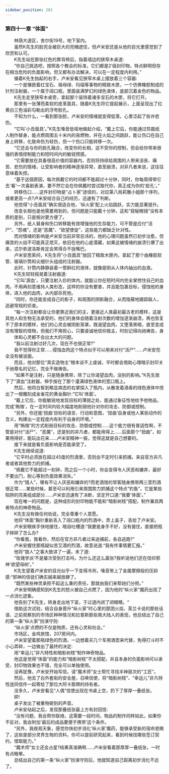 ```yaml
---
sidebar_position: 282
---
```

### 第四十一章 “体面”  


　　林荫大道区，舍尔街19号，地下室内。  
　　虽然K先生的脸完全被巨大的兜帽遮住，但卢米安还是从他的目光里感觉到了欣赏和认可。  
　　K先生站在那张红色的靠背椅后，指着墙边的狭窄木桌道:  
　　“你自己挑选吧，按照各个教会的标准，它们都是2’级封印物，特点鲜明但存在相当危险的负面影响，但又都有办法解决，可以在一定程度内利用。”  
　　循着K先生抬起的右手，卢米安看见狭窄木桌上摆放着三个容器:  
　　一个是镶嵌着红宝石、祖母绿、玛瑙等事物的精致木匣，一个仿佛橡胶制成的针剂注射器，一个属于阔口瓶，里面装满梦幻的绿色液体，底部沉着金色的物品。  
　　K先生走至狭窄木桌旁，拿起那个装饰着诸多宝石的木匣，将它打开。  
　　那里有一张薄而柔软的皮革面具，随着K先生将它提起展示，上面呈现出了红黄白三色油彩勾勒出的浮夸脸孔。  
　　不知为什么，一看到那张脸，卢米安的情绪就变得低落，心里泛起了些许悲伤。  
　　“它叫'小丑面具’。”K先生嗓音低哑地做起介绍，“戴上它后，你能通过剪裁纸人制作替身，能点燃周围五十米内的易燃物，并在火焰之间跳跃，能让伤口在自己身上转移，化致命伤为轻伤，但一个伤口只能转移一次。  
　　“它还会与你的脸孔融合，改变你的长相，这不受你的控制，但会给你带来很强的表情控制能力和短时间内的敏锐预感。  
　　“它需要放在具备很高价值的容器内，否则将持续给周围的人带来沮丧、痛苦、悲伤的情绪，让受影响者的精神逐渐异常，直至崩溃，对非凡者来说，这往往意味着失控。  
　　“基于这個原因，每次佩戴它的时间都不能超过十分钟，同时，你每周得带它去'看’一次喜剧表演，要不然它会在你佩戴时尝试取代你，真正成为你的'脸孔’。”  
　　转移伤口……这件封印物是“占卜家”途径的，对应第八局莉雅小姐那个序列，或者更高一点?卢米安结合自己的经历，迅速有了判断。  
　　他觉得“小丑面具”确实很适合他，'纵火家’配上火焰跳跃，实力能显著提升。  
　　改变长相也是他需要用到的，但问题是只能戴十分钟，这和“窥秘眼镜”没有本质的差别，只是相对更方便了。  
　　另外，纸人替身和伤口转移能有效增强他的生存能力，可不管是应付“活尸”、“怨魂”，还是“恶魔”、“欲望使徒”，这些能力都缺乏针对性。  
　　而对情绪的影响是卢米安当前非常忌讳的，他的心理问题虽然已初步治愈，但痛苦的火焰不可能真正熄灭，依旧在他的心底潜藏，如果这被情绪的崩溃引爆了出来，忒尔弥波洛斯肯定会笑得合不拢嘴巴。  
　　卢米安思索间，K先生将“小丑面具”放回了精致木匣内，拿起了那个由橡胶软管、玻璃针筒和尖细针头组成的注射器。  
　　此时，针筒内静静装着一管鲜红的液体，就像是刚从人体内抽出的血液。  
　　K先生轻轻摇晃着注射器道:  
　　“它叫'源血’，只要注射入伱的体内，就能让你在短时间内完全掌控住自己的血肉，不用再刻意维持人类形态，这样的你没有要害，并且能包裹目标，侵蚀他的身体，进入他的血肉，从内部杀死他。  
　　“同时，你还能变成自己的影子，和周围的阴影融合，从而隐蔽地跟踪敌人，逃避常规的侦查。  
　　“每一次注射都会让你更靠近我们的主，更接近人类最初最古老的模样，这是其他人和生物无法承受的，他们的身体会随着注射次数的增加逐渐崩溃，再也恢复不了原本的模样，他们的心灵会被阴影笼罩，既渴望血肉，又堕落黑暗，直至变成没有理智的怪物，但我们不用担心，只要虔诚地信仰我主，时刻记得向祂祷告，身  
　　体和心灵都不会出太大的问题。  
　　“我以前注射过好几次，现在不也很正常?”  
　　我不觉得你正常……侵蚀血肉这个特点似乎可以用来对付“活尸”……卢米安完全没有被说服。  
　　而且，他对那位“真实造物主”根本谈不上虔诚，平时都会借助心理暗示封印关于祂尊名的记忆，完全不做祷告。  
　　“如果不是注射，只是随身携带，除了让你渴望血肉，没别的影响。”K先生放下了“源血”注射器，伸手按在了那个灌满绿色液体的宽口瓶上。  
　　然后，他将白皙到略显病态的右掌探入了瓶内，从散发着酒香的绿色液体中捞出了一根雕刻成金雀花的黄金胸针:“它叫'体面’。  
　　“戴上它后，你能敏锐地发现目标的薄弱之处，能通过象征性地给予他物品，完成'贿赂’，在一定时间内较大幅度地削弱他针对你的攻击、防御或控制。  
　　“另外，你还能'扭曲’目标的语言、行动和意图，'扭曲’自身或他人某些动作的含义，构建出一定程度内有利于自身的环境。”  
　　用“贿赂”的方式削弱目标的攻击、防御或控制……这个能力很有普适性啊，不管是对付“活尸”、“恶魔”，还是别的非凡者，都能用得上……后面那个“扭曲”，如果用得好，能玩出花来……卢米安精神一振，觉得这就是自己想要的。  
　　接下来就是看负面影响是否能承受了。  
　　K先生继续说道:  
　　“它平时必须放在超过45度的烈酒里，否则会不定时引来抓捕，来自官方非凡者或者其他势力的抓捕。  
　　“佩戴它不能超过一刻钟，而之后一个小时，你会变得令人厌恶和嫌弃，最好不要出门，耐心等到负面效果消失。”  
　　作为“猎人”，哪有不让人厌恶和嫌弃的?而老酒馆的常客随身携带两三壶烈酒很正常……某些时候，甚至可以利用引来周围势力抓捕这个特点“钓鱼”，它是某些陷阱的完美组成部分……卢米安迅速有了决断，坚定开口道:“我要'体面’。”  
　　现在唯一的问题是，这种成形的封印物能不能和“暗影树枝”搭配，制作兼具两者特点的神奇物品。  
　　K先生没有做任何劝说，完全尊重个人意愿。  
　　他将“体面”胸针重新丢入了阔口瓶内的烈酒中，弄上盖子，丢给了卢米安。  
　　卢米安眼疾手快地接住，暗自吐槽道:“我要是身手不好，没有接住，直接把瓶子摔碎了怎么办?  
　　“你看我，我看你，然后在官方非凡者过来追捕前，各自逃跑?”  
　　卢米安握住那瓶疑似苦艾酒的烈酒，故意说道:“我有件事情要汇报。”  
　　他将“狼人”之事大致讲了一遍，末了道:  
　　“玫瑰学派’不是屡次受到打击吗，为什么还这么嚣张?我听说他们还在信仰邪神'欲望母树’。”  
　　K先生望着卢米安的目光似乎一下变得冷冽，嗓音带上了金属摩擦般的压抑感:“邪神的信徒们确实越来越放肆了。  
　　“既然某些神灵承担不起这么重的责任，那就由我们来帮祂们分担。”  
　　卢米安明确感知到K先生的怒火被自己点燃了，因为他的“纵火家”魔药出现了一点消化迹象。  
　　他告别了K先生，转身走出地下室，于过道内闭了闭眼睛。“  
　　借助这次试验，结合自身晋升“纵火家”时心里的那团火焰、芙兰卡说的那些话语、之前观察到的市场区种种情况和拉普斯那些南大陆人的表现，他总结出了自己的第一条“纵火家”扮演守则:  
　　“纵火家’点燃的不仅是物质，还有心灵和社会。”  
　　市场区，金鸡旅馆，207房间内。  
　　卢米安望着那瓶绿色的烈酒，一边想着买几个军用酒壶来代替，免得打斗时不小心弄碎，一边做出了最终的决定:  
　　用“幸运儿”非凡特性和暗影树枝”制作神奇物品。  
　　他这是觉得“体面”的能力和“暗影树枝”不太搭配，并且本身的负面影响可以承受，封印物效果也不错，完全可以单独使用。  
　　没再犹豫，卢米安开始写信，请“魔术师”女士帮忙寻找半神层次的“工匠”。  
　　然后，他去了白外套街的安全屋，召唤信使，将“暗影树枝”、“幸运儿”非凡特性连同信件一起寄给了那位大阿卡那牌的持有者。  
　　没多久，卢米安看见“人偶”信使出现在书桌上空，扔下了厚厚一叠纸张。  
　　砰!  
　　桌子发出了被重物砸到的声音。  
　　卢米安站起之后，发现那叠纸张最上方有封回信:  
　　“没有问题，我会帮你联络，这需要一段时间，物品的制作同样如此，如果你不反对，我会附加'最后的成品要便于携带’这个条件。  
　　“另外，我夜观天象，感觉你快初步消化'纵火家’魔药，能够承受新的宿命恩赐了，这些是部分灵界生物的资料，你可以提前研究起来，看到时候找哪些签订契约，借取能力。”  
　　“魔术师”女士还会占星?结果真准确啊……卢米安看着那厚厚一叠纸张，一时有点眼晕。  
　　总结出自己的第一条“纵火家”扮演守则后，他就知道自己距离初步消化不远了。  

